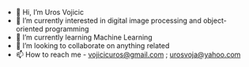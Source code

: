 - 👋 Hi, I’m Uros Vojicic
- 👀 I’m currently interested in digital image processing and object-oriented programming
- 🌱 I’m currently learning Machine Learning
- 💞️ I’m looking to collaborate on anything related 
- 📫 How to reach me - vojicicuros@gmail.com  ; urosvoja@yahoo.com

<!---
vojicicuros/vojicicuros is a ✨ special ✨ repository because its `README.md` (this file) appears on your GitHub profile.
You can click the Preview link to take a look at your changes.
--->
